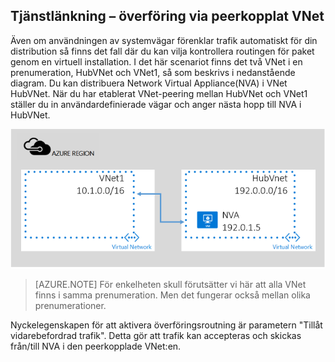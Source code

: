 ## Tjänstlänkning – överföring via peerkopplat VNet

Även om användningen av systemvägar förenklar trafik automatiskt för din distribution så finns det fall där du kan vilja kontrollera routingen för paket genom en virtuell installation.
I det här scenariot finns det två VNet i en prenumeration, HubVNet och VNet1, så som beskrivs i nedanstående diagram. Du kan distribuera Network Virtual Appliance(NVA) i VNet HubVNet. När du har etablerat VNet-peering mellan HubVNet och VNet1 ställer du in användardefinierade vägar och anger nästa hopp till NVA i HubVNet.

![NVA-överföring](./media/virtual-networks-create-vnetpeering-scenario-transit-include/figure01.PNG)

> [AZURE.NOTE] För enkelheten skull förutsätter vi här att alla VNet finns i samma prenumeration. Men det fungerar också mellan olika prenumerationer.

Nyckelegenskapen för att aktivera överföringsroutning är parametern "Tillåt vidarebefordrad trafik". Detta gör att trafik kan accepteras och skickas från/till NVA i den peerkopplade VNet:en.  


<!--HONumber=Sep16_HO4-->


